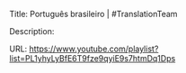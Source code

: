 Title: Português brasileiro | #TranslationTeam

Description:

URL: https://www.youtube.com/playlist?list=PL1yhyLyBfE6T9fze9qyiE9s7htmDq1Dps
